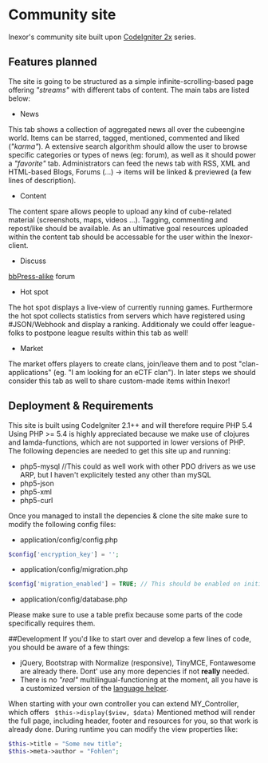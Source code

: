 # Community site
Inexor's community site built upon [CodeIgniter 2x](http://www.codeigniter.com/user_guide/) series.

## Features planned
The site is going to be structured as a simple infinite-scrolling-based page offering *"streams"* with different tabs of content.
The main tabs are listed below:

- News

This tab shows a collection of aggregated news all over the cubeengine world. 
Items can be starred, tagged, mentioned, commented and liked (*"karma"*). A extensive search algorithm should allow the user to browse specific categories or types of news (eg: forum), as well as it should power a *"favorite"* tab.
Administrators can feed the news tab with RSS, XML and HTML-based Blogs, Forums (...) -> items will be linked & previewed (a few lines of description).
- Content

The content spare allows people to upload any kind of cube-related material (screenshots, maps, videos ...).
Tagging, commenting and repost/like should be available.
As an ultimative goal resources uploaded within the content tab should be accessable for the user within the Inexor-client.
- Discuss

[bbPress-alike](https://bbpress.org/) forum
- Hot spot

The hot spot displays a live-view of currently running games. Furthermore the hot spot collects statistics from servers which have registered using #JSON/Webhook and display a ranking.
Additionaly we could offer league-folks to postpone league results within this tab as well!
- Market

The market offers players to create clans, join/leave them and to post "clan-applications" (eg. "I am looking for an eCTF clan").
In later steps we should consider this tab as well to share custom-made items within Inexor!

## Deployment & Requirements
This site is built using CodeIgniter 2.1++ and will therefore require PHP 5.4
Using PHP >= 5.4 is highly appreciated because we make use of clojures and lamda-functions, which are not supported in lower versions of PHP.
The following depencies are needed to get this site up and running:
- php5-mysql //This could as well work with other PDO drivers as we use ARP, but I haven't explicitely tested any other than mySQL
- php5-json
- php5-xml
- php5-curl

Once you managed to install the depencies & clone the site make sure to modify the following config files:
- application/config/config.php

```php
$config['encryption_key'] = '';
```
- application/config/migration.php

```php
$config['migration_enabled'] = TRUE; // This should be enabled on initialisation
```

- application/config/database.php

Please make sure to use a table prefix because some parts of the code specifically requires them.

##Development
If you'd like to start over and develop a few lines of code, you should be aware of a few things:
- jQuery, Bootstrap with Normalize (responsive), TinyMCE, Fontawesome are already there. Dont' use any more depencies if not **really** needed.
- There is no *"real"* multilingual-functioning at the moment, all you have is a customized version of the [language helper](http://www.codeigniter.com/user_guide/helpers/language_helper.html).

When starting with your own controller you can extend MY_Controller, which offers ``` $this->display($view, $data)```
Mentioned method will render the full page, including header, footer and resources for you, so that work is already done.
During runtime you can modify the view properties like:
```php
$this->title = "Some new title";
$this->meta->author = "Fohlen";
```
